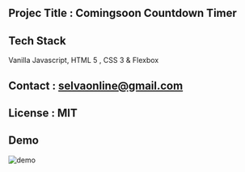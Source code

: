 ## Projec Title :  Comingsoon Countdown Timer
## Tech Stack
Vanilla Javascript, HTML 5 , CSS 3 & Flexbox
## Contact : selvaonline@gmail.com
## License : MIT
## Demo
![demo](https://user-images.githubusercontent.com/9660202/37279106-28ffd3de-25c0-11e8-8f77-5b37b99a7a66.png)
